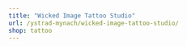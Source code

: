 ```yaml
---
title: "Wicked Image Tattoo Studio"
url: /ystrad-mynach/wicked-image-tattoo-studio/
shop: tattoo
---
```

